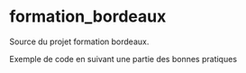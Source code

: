 # formation_bordeaux

Source du projet formation bordeaux.

Exemple de code en suivant une partie des bonnes pratiques
